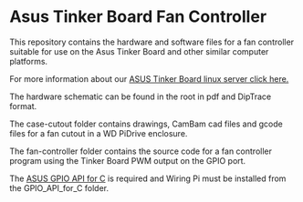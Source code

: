 # Asus Tinker Board Fan Controller

This repository contains the hardware and software files for a fan controller suitable for use on the Asus Tinker Board and other similar computer platforms.  

For more information about our [ASUS Tinker Board linux server click here.](http://www.briandorey.com/post/Building-a-Linux-server-with-an-Asus-Tinker-Board)

The hardware schematic can be found in the root in pdf and DipTrace format.

The case-cutout folder contains drawings, CamBam cad files and gcode files for a fan cutout in a WD PiDrive enclosure.

The fan-controller folder contains the source code for a fan controller program using the Tinker Board PWM output on the GPIO port.

The [ASUS GPIO API for C](https://www.asus.com/uk/Single-Board-Computer/Tinker-Board/HelpDesk_Download/) is required and Wiring Pi must be installed from the GPIO_API_for_C folder.

